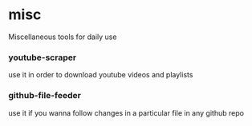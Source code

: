 # misc

Miscellaneous tools for daily use

### youtube-scraper

use it in order to download youtube videos and playlists

### github-file-feeder

use it if you wanna follow changes in a particular file in any github repo